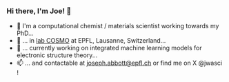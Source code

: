 ### Hi there, I'm Joe! 👋

<!--
**jwa7/jwa7** is a ✨ _special_ ✨ repository because its `README.md` (this file) appears on your GitHub profile.

Here are some ideas to get you started:

- 🔭 I’m currently working on ...
- 🌱 I’m currently learning ...
- 👯 I’m looking to collaborate on ...
- 🤔 I’m looking for help with ...
- 💬 Ask me about ...
- 📫 How to reach me: ...
- 😄 Pronouns: ...
- ⚡ Fun fact: ...
-->

- 🌱 I'm a computational chemist / materials scientist working towards my PhD...
- 📍 ... in [lab COSMO](https://www.epfl.ch/labs/cosmo/) at EPFL, Lausanne, Switzerland...
- 🔭 ... currently working on integrated machine learning models for electronic structure theory... 
- 📫 ... and contactable at joseph.abbott@epfl.ch or find me on X @jwasci !
